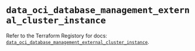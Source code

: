 # `data_oci_database_management_external_cluster_instance`

Refer to the Terraform Registory for docs: [`data_oci_database_management_external_cluster_instance`](https://registry.terraform.io/providers/oracle/oci/6.18.0/docs/data-sources/database_management_external_cluster_instance).
